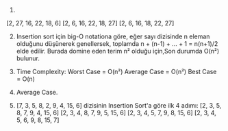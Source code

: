 1. 
[2, 27, 16, 22, 18, 6]
[2, 6, 16, 22, 18, 27]
[2, 6, 16, 18, 22, 27]

2. Insertion sort için big-O notationa göre, eğer sayı dizisinde n eleman olduğunu düşünerek genellersek,
toplamda n + (n-1) + ... + 1 = n(n+1)/2 elde edilir. Burada domine eden terim n² olduğu için,Son durumda O(n²) bulunur.

3. Time Complexity:
Worst Case = O(n²)
Average Case = O(n²)
Best Case = O(n)

4. Average Case.

5. [7, 3, 5, 8, 2, 9, 4, 15, 6] dizisinin Insertion Sort'a göre ilk 4 adımı:
[2, 3, 5, 8, 7, 9, 4, 15, 6]
[2, 3, 4, 8, 7, 9, 5, 15, 6]
[2, 3, 4, 5, 7, 9, 8, 15, 6]
[2, 3, 4, 5, 6, 9, 8, 15, 7]